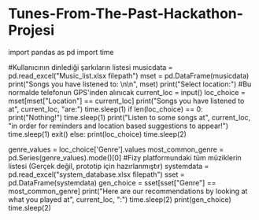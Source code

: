 # Tunes-From-The-Past-Hackathon-Projesi
import pandas as pd
import time

#Kullanıcının dinlediği şarkıların listesi
musicdata = pd.read_excel("Music_list.xlsx filepath")
mset = pd.DataFrame(musicdata)
print("Songs you have listened to: \n\n", mset)
print("Select location:")
#Bu normalde telefonun GPS'inden alınıcak
current_loc = input()
loc_choice = mset[mset["Location"] == current_loc]
print("Songs you have listened to at", current_loc, "are:")
time.sleep(1)
if len(loc_choice) == 0:
    print("Nothing!")
    time.sleep(1)
    print("Listen to some songs at", current_loc,  "in order for reminders and location based suggestions to appear!")
    time.sleep(1)
    exit()
else:
    print(loc_choice)
time.sleep(2)

genre_values = loc_choice['Genre'].values
most_common_genre = pd.Series(genre_values).mode()[0]
#Fizy platformundaki tüm müziklerin listesi (Gerçek değil, prototip için hazırlanmıştır)
systemdata = pd.read_excel("system_database.xlsx filepath")
sset = pd.DataFrame(systemdata)
gen_choice = sset[sset["Genre"] == most_common_genre]
print("Here are our recommendations by looking at what you played at", current_loc, ":")
time.sleep(2)
print(gen_choice)
time.sleep(2)
